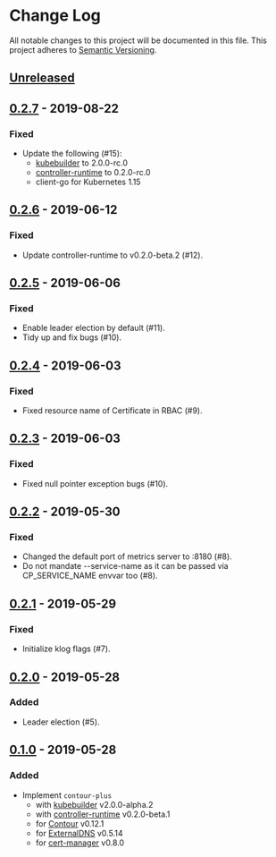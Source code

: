 # Change Log

All notable changes to this project will be documented in this file.
This project adheres to [Semantic Versioning](http://semver.org/).

## [Unreleased]

## [0.2.7] - 2019-08-22

### Fixed

- Update the following (#15):
  - [kubebuilder] to 2.0.0-rc.0
  - [controller-runtime] to 0.2.0-rc.0
  - client-go for Kubernetes 1.15

## [0.2.6] - 2019-06-12

### Fixed

- Update controller-runtime to v0.2.0-beta.2 (#12).

## [0.2.5] - 2019-06-06

### Fixed

- Enable leader election by default (#11).
- Tidy up and fix bugs (#10).

## [0.2.4] - 2019-06-03

### Fixed

- Fixed resource name of Certificate in RBAC (#9).

## [0.2.3] - 2019-06-03

### Fixed

- Fixed null pointer exception bugs (#10).

## [0.2.2] - 2019-05-30

### Fixed

- Changed the default port of metrics server to :8180 (#8).
- Do not mandate --service-name as it can be passed via CP_SERVICE_NAME envvar too (#8).

## [0.2.1] - 2019-05-29

### Fixed

- Initialize klog flags (#7).

## [0.2.0] - 2019-05-28

### Added

- Leader election (#5).

## [0.1.0] - 2019-05-28

### Added

- Implement `contour-plus`
    - with [kubebuilder][] v2.0.0-alpha.2
    - with [controller-runtime][] v0.2.0-beta.1
    - for [Contour][] v0.12.1
    - for [ExternalDNS][] v0.5.14
    - for [cert-manager][] v0.8.0

[Unreleased]: https://github.com/cybozu-go/contour-plus/compare/v0.2.7...HEAD
[0.2.7]: https://github.com/cybozu-go/contour-plus/compare/v0.2.6...v0.2.7
[0.2.6]: https://github.com/cybozu-go/contour-plus/compare/v0.2.5...v0.2.6
[0.2.5]: https://github.com/cybozu-go/contour-plus/compare/v0.2.4...v0.2.5
[0.2.4]: https://github.com/cybozu-go/contour-plus/compare/v0.2.3...v0.2.4
[0.2.3]: https://github.com/cybozu-go/contour-plus/compare/v0.2.2...v0.2.3
[0.2.2]: https://github.com/cybozu-go/contour-plus/compare/v0.2.1...v0.2.2
[0.2.1]: https://github.com/cybozu-go/contour-plus/compare/v0.2.0...v0.2.1
[0.2.0]: https://github.com/cybozu-go/contour-plus/compare/v0.1.0...v0.2.0
[0.1.0]: https://github.com/cybozu-go/contour-plus/compare/e51fdf92f56eaf3e9eb4b3cce6527dc6d97626e3...v0.1.0
[kubebuilder]: https://github.com/kubernetes-sigs/kubebuilder
[controller-runtime]: https://github.com/kubernetes-sigs/controller-runtime
[Contour]: https://github.com/heptio/contour
[ExternalDNS]: https://github.com/kubernetes-incubator/external-dns
[cert-manager]: https://github.com/jetstack/cert-manager/tree/v0.8.0
